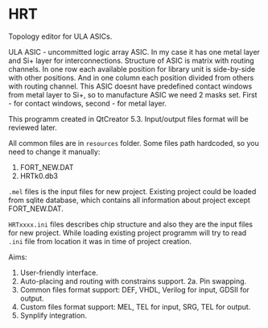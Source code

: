 HRT
===

Topology editor for ULA ASICs.

ULA ASIC - uncommitted logic array ASIC. In my case it has one metal layer and Si+ layer for interconnections. Structure of ASIC is matrix with routing channels. In one row each available position for library unit is side-by-side with other positions. And in one column each position divided from others with routing channel. This ASIC doesnt have predefined contact windows from metal layer to Si+, so to manufacture ASIC we need 2 masks set. First - for contact windows, second - for metal layer.

This programm created in QtCreator 5.3.
Input/output files format will be reviewed later.

All common files are in `resources` folder. Some files path hardcoded, so you need to change it manually:
1. FORT_NEW.DAT
2. HRTk0.db3

`.mel` files is the input files for new project. Existing project could be loaded from sqlite database, which contains all information about project except FORT_NEW.DAT.

`HRTxxxx.ini` files describes chip structure and also they are the input files for new project. While loading existing project programm will try to read `.ini` file from location it was in time of project creation.

Aims:
1. User-friendly interface.
2. Auto-placing and routing with constrains support.
2a. Pin swapping.
3. Common files format support: DEF, VHDL, Verilog for input, GDSII for output.
4. Custom files format support: MEL, TEL for input, SRG, TEL for output.
5. Synplify integration.
 